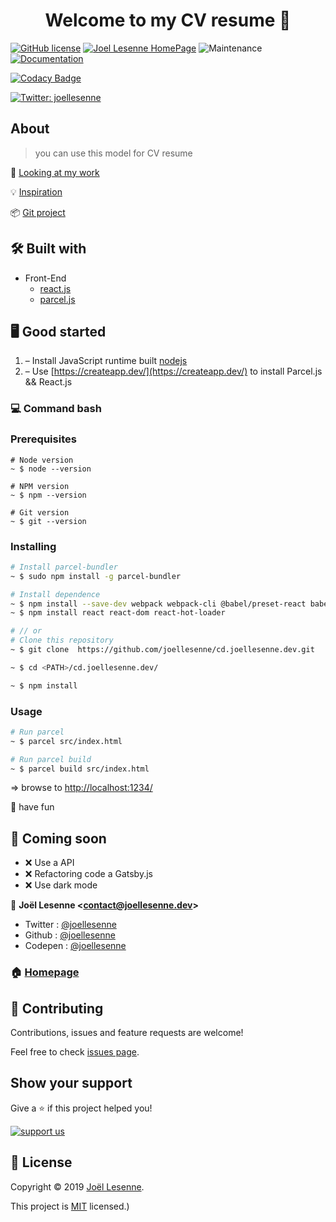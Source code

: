 <h1 align="center">Welcome to my CV resume 👋</h1>

[![GitHub license](https://img.shields.io/badge/Mit-License-blue.svg?style=flat-square)](LICENSE) [![Joel Lesenne HomePage](https://img.shields.io/badge/Site-CV%20resume-red.svg?style=flat-square)](https//cv.joellesenne.dev) ![Maintenance](https://img.shields.io/maintenance/yes/2019.svg?style=flat-square) [![Documentation](https://img.shields.io/badge/documentation-yes-brightgreen.svg)](https://github.com/joellesenne/joellesenne.dev)

[![Codacy Badge](https://api.codacy.com/project/badge/Grade/12f6b884cb4049638ac87adf66005cce)](https://www.codacy.com/manual/joellesenne/cv.joellesenne.dev?utm_source=github.com&amp;utm_medium=referral&amp;utm_content=joellesenne/cv.joellesenne.dev&amp;utm_campaign=Badge_Grade)

[![Twitter: joellesenne](https://img.shields.io/twitter/follow/joellesenne.svg?style=social)](https://twitter.com/joellesenne)

## About

>you can use this model for CV resume

👀 [Looking at my work](https://joellesenne.dev)

💡 [Inspiration](https://cv.scottspence.me/)

📦 [Git project](https://github.com/joellesenne/cd.joellesenne.dev)

## 🛠 Built with

- Front-End
	- [react.js](https://reactjs.org/)
	- [parcel.js](https://parceljs.org/)

## 🖥 Good started

1. – Install JavaScript runtime built [nodejs](https://nodejs.org/en/)
2. – Use [https://createapp.dev/](https://createapp.dev/) to install Parcel.js && React.js

### 💻 Command bash

### Prerequisites

```bach
# Node version
~ $ node --version

# NPM version
~ $ npm --version

# Git version
~ $ git --version
```

### Installing

```Bash
# Install parcel-bundler
~ $ sudo npm install -g parcel-bundler

# Install dependence
~ $ npm install --save-dev webpack webpack-cli @babel/preset-react babel-loader @babel/core @babel/preset-env webpack-dev-server
~ $ npm install react react-dom react-hot-loader

# // or
# Clone this repository
~ $ git clone  https://github.com/joellesenne/cd.joellesenne.dev.git

~ $ cd <PATH>/cd.joellesenne.dev/

~ $ npm install
```

### Usage

```bash
# Run parcel
~ $ parcel src/index.html

# Run parcel build
~ $ parcel build src/index.html

```

=> browse to [http://localhost:1234/](http://localhost:1234/)

🎉 have fun

## 🚧 Coming soon

- ❌ Use a API
- ❌ Refactoring code a Gatsby.js
- ❌ Use dark mode

👤 **Joël Lesenne &lt;contact@joellesenne.dev&gt;**

- Twitter : [@joellesenne](https://twitter.com/joellesenne)
- Github : [@joellesenne](https://github.com/joellesenne)
- Codepen : [@joellesenne](https://codepen.io/joellesenne)

### 🏠 [Homepage](https://cv.joellesenne.dev)

## 🤝 Contributing

Contributions, issues and feature requests are welcome!

Feel free to check [issues page](https://github.com/joellesenne/cv.joellesenne.dev/issues).

## Show your support

Give a ⭐️ if this project helped you!

[![support us](https://img.shields.io/badge/Patreon-Donate-red?style=flat-square)](https://www.patreon.com/joellesenne)

## 📝 License

Copyright © 2019 [Joël Lesenne](https://github.com/joellesenne).

This project is [MIT](LICENSE) licensed.)
